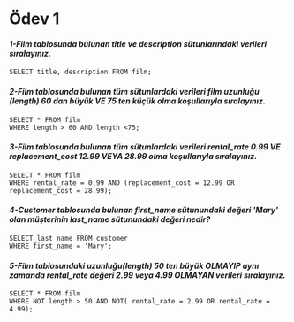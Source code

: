# Ödev 1
#### *1-Film tablosunda bulunan title ve description sütunlarındaki verileri sıralayınız.*
```
SELECT title, description FROM film;
```
#### *2-Film tablosunda bulunan tüm sütunlardaki verileri film uzunluğu (length) 60 dan büyük VE 75 ten küçük olma koşullarıyla sıralayınız.*
```
SELECT * FROM film 
WHERE length > 60 AND length <75;
```
#### *3-Film tablosunda bulunan tüm sütunlardaki verileri rental_rate 0.99 VE replacement_cost 12.99 VEYA 28.99 olma koşullarıyla sıralayınız.*
```
SELECT * FROM film
WHERE rental_rate = 0.99 AND (replacement_cost = 12.99 OR replacement_cost = 28.99);
```
#### *4-Customer tablosunda bulunan first_name sütunundaki değeri 'Mary' olan müşterinin last_name sütunundaki değeri nedir?*
```
SELECT last_name FROM customer
WHERE first_name = 'Mary';
```
#### *5-Film tablosundaki uzunluğu(length) 50 ten büyük OLMAYIP aynı zamanda rental_rate değeri 2.99 veya 4.99 OLMAYAN verileri sıralayınız.*
```
SELECT * FROM film
WHERE NOT length > 50 AND NOT( rental_rate = 2.99 OR rental_rate = 4.99);
```
